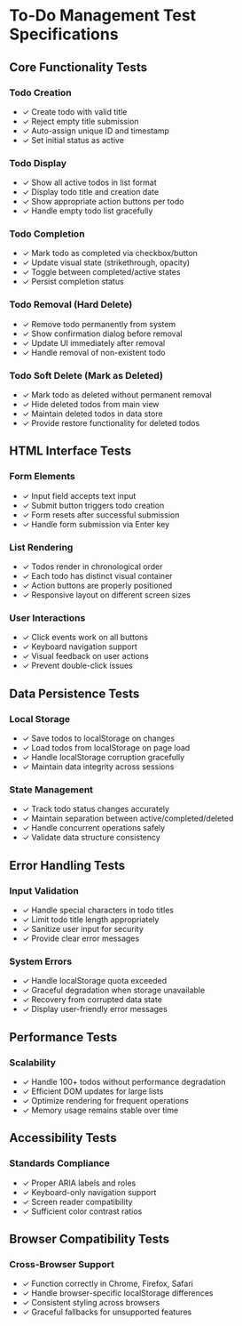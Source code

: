 # To-Do Management Test Specifications

## Core Functionality Tests

### Todo Creation
- ✓ Create todo with valid title
- ✓ Reject empty title submission
- ✓ Auto-assign unique ID and timestamp
- ✓ Set initial status as active

### Todo Display
- ✓ Show all active todos in list format
- ✓ Display todo title and creation date
- ✓ Show appropriate action buttons per todo
- ✓ Handle empty todo list gracefully

### Todo Completion
- ✓ Mark todo as completed via checkbox/button
- ✓ Update visual state (strikethrough, opacity)
- ✓ Toggle between completed/active states
- ✓ Persist completion status

### Todo Removal (Hard Delete)
- ✓ Remove todo permanently from system
- ✓ Show confirmation dialog before removal
- ✓ Update UI immediately after removal
- ✓ Handle removal of non-existent todo

### Todo Soft Delete (Mark as Deleted)
- ✓ Mark todo as deleted without permanent removal
- ✓ Hide deleted todos from main view
- ✓ Maintain deleted todos in data store
- ✓ Provide restore functionality for deleted todos

## HTML Interface Tests

### Form Elements
- ✓ Input field accepts text input
- ✓ Submit button triggers todo creation
- ✓ Form resets after successful submission
- ✓ Handle form submission via Enter key

### List Rendering
- ✓ Todos render in chronological order
- ✓ Each todo has distinct visual container
- ✓ Action buttons are properly positioned
- ✓ Responsive layout on different screen sizes

### User Interactions
- ✓ Click events work on all buttons
- ✓ Keyboard navigation support
- ✓ Visual feedback on user actions
- ✓ Prevent double-click issues

## Data Persistence Tests

### Local Storage
- ✓ Save todos to localStorage on changes
- ✓ Load todos from localStorage on page load
- ✓ Handle localStorage corruption gracefully
- ✓ Maintain data integrity across sessions

### State Management
- ✓ Track todo status changes accurately
- ✓ Maintain separation between active/completed/deleted
- ✓ Handle concurrent operations safely
- ✓ Validate data structure consistency

## Error Handling Tests

### Input Validation
- ✓ Handle special characters in todo titles
- ✓ Limit todo title length appropriately
- ✓ Sanitize user input for security
- ✓ Provide clear error messages

### System Errors
- ✓ Handle localStorage quota exceeded
- ✓ Graceful degradation when storage unavailable
- ✓ Recovery from corrupted data state
- ✓ Display user-friendly error messages

## Performance Tests

### Scalability
- ✓ Handle 100+ todos without performance degradation
- ✓ Efficient DOM updates for large lists
- ✓ Optimize rendering for frequent operations
- ✓ Memory usage remains stable over time

## Accessibility Tests

### Standards Compliance
- ✓ Proper ARIA labels and roles
- ✓ Keyboard-only navigation support
- ✓ Screen reader compatibility
- ✓ Sufficient color contrast ratios

## Browser Compatibility Tests

### Cross-Browser Support
- ✓ Function correctly in Chrome, Firefox, Safari
- ✓ Handle browser-specific localStorage differences
- ✓ Consistent styling across browsers
- ✓ Graceful fallbacks for unsupported features